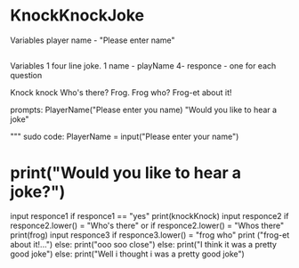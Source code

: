 # KnockKnockJoke

Variables
player name - "Please enter name"
##
Variables
	1 four line joke.
	1 name - playName
	4- responce - one for each question 
	 
Knock knock
Who's there?
Frog.
Frog who?
Frog-et about it!

prompts:
	PlayerName("Please enter you name)
	"Would you like to hear a joke"

"""
sudo code:
PlayerName = input("Please enter your name")
# print("Would you like to hear a joke?")
input responce1
if responce1 == "yes"
	print(knockKnock)
	input responce2 
	if responce2.lower() = "Who's there" or if responce2.lower() = "Whos there" 
		print(frog)
		input responce3
		if responce3.lower() = "frog who"
			print ("frog-et about it!...")
		else:
			print("ooo soo close")
	else:
		print("I think it was a pretty good joke")
else:
	print("Well i thought i was a pretty good joke")
	

